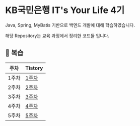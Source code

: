 # KB국민은행 IT's Your Life 4기 

Java, Spring, MyBatis 기반으로 백엔드 개발에 대해 학습하였습니다.

해당 Repository는 교육 과정에서 정리한 코드들 입니다.

## :bookmark_tabs: 복습

| 주차   | Tistory                                           |
| ------ | ------------------------------------------------ |
| 1주차 | [1주차](https://meshjo12.tistory.com/40)           |
| 2주차 | [2주차](https://meshjo12.tistory.com/41)   |
| 3주차 | [3주차](https://meshjo12.tistory.com/42) |
| 4주차 | [4주차](https://meshjo12.tistory.com/43)         |
| 5주차 | [5주차](https://meshjo12.tistory.com/44)         |
